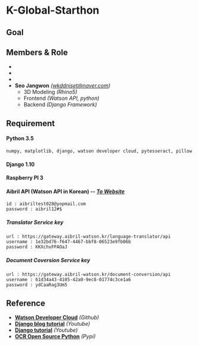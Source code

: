 
# K-Global-Starthon



## Goal


## Members & Role
- 
- 
- 
- **Seo Jangwon** *(wkddnjset@naver.com)*
  - 3D Modeling *(Rhino5)*
  - Frontend *(Watson API, python)*
  - Backend *(Django Framework)*
  
## Requirement
#### Python 3.5
    numpy, matplotlib, django, watson developer cloud, pytesseract, pillow
 
#### Django 1.10

#### Raspberry PI 3

#### Aibril API (Watson API in Korean) -- *[To Website](https://www.aibril.com/web/main/getMain.do)*
    id : aibriltest028@yopmail.com
    password : aibril12#$
##### Translator Service key
    url : https://gateway.aibril-watson.kr/language-translator/api
    username : 1e32bd76-f647-4467-bbf8-06523e9fb06b
    password : KKXchvFPAOaJ
##### Document Coversion Service key
    url : https://gateway.aibril-watson.kr/document-conversion/api
    username : 61d34a43-4105-42a0-9ec8-01774c3ce1a6
    password : ydCaaRag3Um5 

## Reference 
- [**Watson Developer Cloud**](https://github.com/wkddnjset/python-sdk) *(Github)*
- [**Django blog tutorial**](https://www.youtube.com/watch?v=XMu0T6L2KRQ&list=PLEsfXFp6DpzTOcOVdZF-th7BS_GYGguAS) *(Youtube)*
- [**Django tutorial**](https://www.youtube.com/watch?v=yDv5FIAeyoY&list=PLEsfXFp6DpzRHiyW04co1y-CjDM1Y1sIS) *(Youtube)*
- [**OCR Open Source Python**](https://pypi.python.org/pypi/pytesseract) *(Pypi)*

